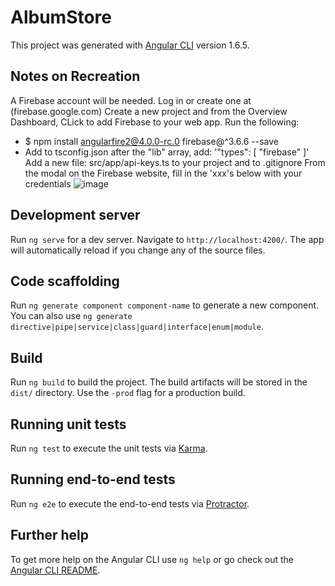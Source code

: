 # AlbumStore

This project was generated with [Angular CLI](https://github.com/angular/angular-cli) version 1.6.5.

## Notes on Recreation
A Firebase account will be needed. Log in or create one at (firebase.google.com)
Create a new project and from the Overview Dashboard, CLick to add Firebase to your web app.
Run the following:
- $ npm install angularfire2@4.0.0-rc.0 firebase@^3.6.6 --save
- Add to tsconfig.json after the "lib" array, add: '"types": [ "firebase" ]'
Add a new file: src/app/api-keys.ts to your project and to .gitignore
From the modal on the Firebase website, fill in the 'xxx's below with your credentials
![image](https://user-images.githubusercontent.com/11031915/44380946-ee189800-a4c2-11e8-85c2-1d41ad108f11.png)


## Development server

Run `ng serve` for a dev server. Navigate to `http://localhost:4200/`. The app will automatically reload if you change any of the source files.

## Code scaffolding

Run `ng generate component component-name` to generate a new component. You can also use `ng generate directive|pipe|service|class|guard|interface|enum|module`.

## Build

Run `ng build` to build the project. The build artifacts will be stored in the `dist/` directory. Use the `-prod` flag for a production build.

## Running unit tests

Run `ng test` to execute the unit tests via [Karma](https://karma-runner.github.io).

## Running end-to-end tests

Run `ng e2e` to execute the end-to-end tests via [Protractor](http://www.protractortest.org/).

## Further help

To get more help on the Angular CLI use `ng help` or go check out the [Angular CLI README](https://github.com/angular/angular-cli/blob/master/README.md).
